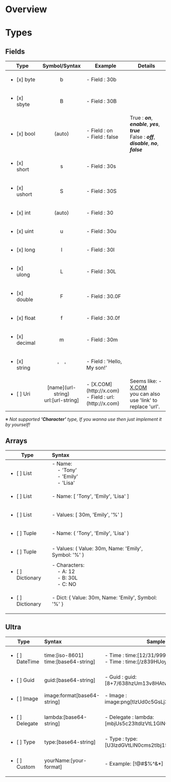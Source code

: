 ﻿# Overview
 
# Types
## Fields
| Type | Symbol/Syntax | Example | Details |
| ---- |:---:| --- | --- |
|<ul><li>[x] byte</li></ul> | b | - Field : 30b |
|<ul><li>[x] sbyte</li></ul> | B | - Field : 30B |
|<ul><li>[x] bool </li></ul> | (auto) | - Field : on <br> - Field : false | True : **_on_**, **_enable_**, **_yes_**, **_true_**<br>False : **_off_**, **_disable_**, **_no_**, **_false_** 
|<ul><li>[x] short </li></ul>| s | - Field : 30s |
|<ul><li>[x] ushort </li></ul>| S | - Field : 30S |
|<ul><li>[x] int </li></ul>|  (auto) | - Field : 30 |
|<ul><li>[x] uint</li></ul> | u | - Field : 30u |
|<ul><li>[x] long </li></ul>| l | - Field : 30l |
|<ul><li>[x] ulong</li></ul> | L | - Field : 30L |
|<ul><li>[x] double</li></ul> | F | - Field : 30.0F |
|<ul><li>[x] float </li></ul>| f | - Field : 30.0f |
|<ul><li>[x] decimal</li></ul> | m | - Field : 30m  |
|<ul><li>[x] string </li></ul>| '&nbsp;&nbsp;&nbsp;&nbsp;' | - Field : 'Hello, My son!'  |
|<ul><li>[ ] Uri</li></ul> | \[name](url-string)<br>url:[url-string] | - \[X.COM](http:\/\/x.com)<br>- Field : url:(http:\/\/x.com) | Seems like: - [X.COM](http://x.com)<br> you can also use 'link' to replace 'url'.|

※ *_Not supported_* **_'Character'_** *_type, If you wanna use then just implement it by yourself!_*
## Arrays
| Type | Syntax |
| ---- |:--------- |
|<ul><li>[ ] List</li></ul> | - Name: <br>&nbsp;&nbsp;&nbsp;&nbsp;- 'Tony'<br>&nbsp;&nbsp;&nbsp;&nbsp;- 'Emily'<br>&nbsp;&nbsp;&nbsp;&nbsp;- 'Lisa'<br> |
|<ul><li>[ ] List</li></ul> | - Name: [ 'Tony', 'Emily', 'Lisa' ] |
|<ul><li>[ ] List</li></ul> | - Values: [ 30m, 'Emily', '%' ] |
|<ul><li>[ ] Tuple</li></ul> | - Name: ( 'Tony', 'Emily', 'Lisa' ) |
|<ul><li>[ ] Tuple </li></ul>| - Values: ( Value: 30m, Name: 'Emily', Symbol: '%' ) |
|<ul><li>[ ] Dictionary</li></ul> | - Characters: <br>&nbsp;&nbsp;&nbsp;&nbsp;- A: 12<br>&nbsp;&nbsp;&nbsp;&nbsp;- B: 30L<br>&nbsp;&nbsp;&nbsp;&nbsp;- C: NO<br> |
|<ul><li>[ ] Dictionary</li></ul> | - Dict: { Value: 30m, Name: 'Emily', Symbol: '%' } |

## Ultra
| Type | Syntax | Sample |
| ---- |:--------- | --- |
|<ul><li>[ ] DateTime </li></ul>| time:[iso-8601]<br>time:[base64-string] | - Time : time:[12/31/9999 23:59:59]<br>- Time : time:[/z839HUoyms=] | ISO-8601 / RFC-1123
|<ul><li>[ ] Guid </li></ul>| guid:[base64-string] | - Guid : guid:[8+7/638hzUm13v8HAtwNtw==] |
|<ul><li>[ ] Image </li></ul>| image:format[base64-string] | - Image : image:png[tlzUd0c5GsLj3l2tVNl1mb...etc] |
|<ul><li>[ ] Delegate</li></ul> | lambda:[base64-string] | - Delegate : lambda:[mbjUs5c23ltdlzVtL1GlN0...etc] |
|<ul><li>[ ] Type </li></ul>| type:[base64-string] | - Type : type:[U3lzdGVtLlN0cms2tlbj15...etc] |
|<ul><li>[ ] Custom </li></ul>| yourName:[your-format] | - Example: [!@#$%^&*]


